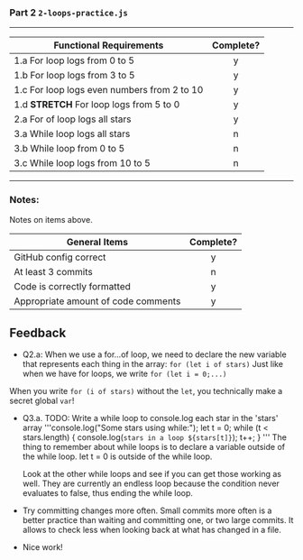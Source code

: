 ### Part 2 `2-loops-practice.js`

---

| Functional Requirements                     | Complete? |
| ------------------------------------------- | :-------: |
| 1.a For loop logs from 0 to 5               |     y     |
| 1.b For loop logs from 3 to 5               |     y     |
| 1.c For loop logs even numbers from 2 to 10 |     y     |
| 1.d **STRETCH** For loop logs from 5 to 0   |     y     |
| 2.a For of loop logs all stars              |     y     |
| 3.a While loop logs all stars               |     n     |
| 3.b While loop from 0 to 5                  |     n     |
| 3.c While loop logs from 10 to 5            |     n     |

---

### Notes:

Notes on items above.

| General Items                       | Complete? |
| ----------------------------------- | :-------: |
| GitHub config correct               |     y     |
| At least 3 commits                  |     n     |
| Code is correctly formatted         |     y     |
| Appropriate amount of code comments |     y     |

## Feedback

- Q2.a: When we use a for...of loop, we need to declare the new variable that represents each thing in the array:
  `for (let i of stars)` Just like when we have for loops, we write `for (let i = 0;...)`

When you write `for (i of stars)` without the `let`, you technically make a secret global `var`!

- Q3.a. TODO: Write a while loop to console.log each star in the 'stars' array
  '''console.log("Some stars using while:");
  let t = 0;
  while (t < stars.length) {
  console.log(`stars in a loop ${stars[t]}`);
  t++;
  }
  '''
  The thing to remember about while loops is to declare a variable outside of the while loop. let t = 0 is outside of the while loop.

  Look at the other while loops and see if you can get those working as well. They are currently an endless loop because the condition never evaluates to false, thus ending the while loop.

- Try committing changes more often. Small commits more often is a better practice than waiting and committing one, or two large commits. It allows to check less when looking back at what has changed in a file.

- Nice work!
